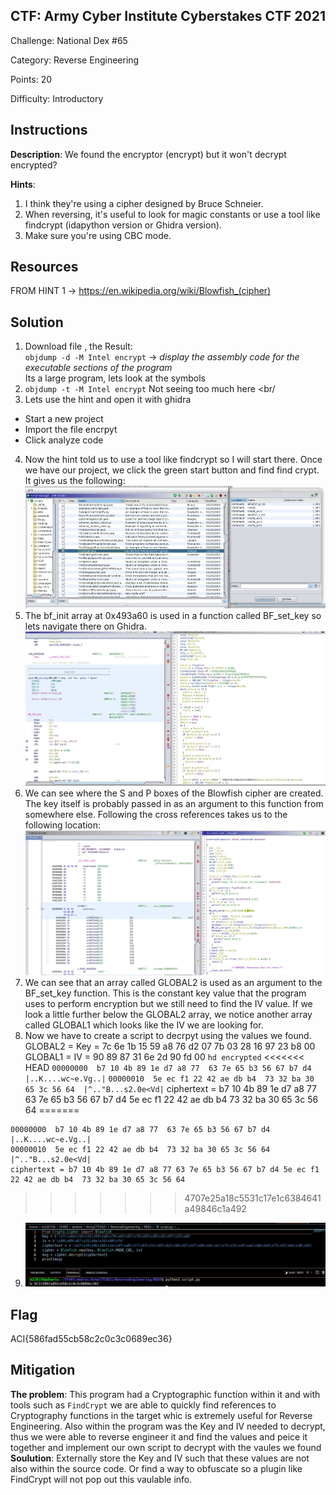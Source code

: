 ## CTF:  Army Cyber Institute Cyberstakes CTF 2021
Challenge: National Dex #65

Category: Reverse Engineering

Points: 20

Difficulty: Introductory 

## Instructions


**Description**: We found the encryptor (encrypt) but it won't decrypt encrypted?
 <br/>

**Hints**: 
1. I think they're using a cipher designed by Bruce Schneier.
2. When reversing, it's useful to look for magic constants or use a tool like findcrypt (idapython version or Ghidra version).
3. Make sure you're using CBC mode.
	
## Resources

FROM HINT 1 -> https://en.wikipedia.org/wiki/Blowfish_(cipher)

## Solution

1. Download file , the Result: <br/>
	 `objdump -d -M Intel encrypt` -> *display the assembly code for the executable sections of the program*<br/>
	Its a large program, lets look at the symbols <br/>
2. `objdump -t -M Intel encrypt` Not seeing too much here <br/
3. Lets use the hint and open it with ghidra
 * Start a new project
 * Import the file encrpyt
 * Click analyze code
4. Now the hint told us to use a tool like findcrypt so I will start there. Once we have our project, we click the green start button and find find crypt. It gives us the following: <br/>
![FindCrypt](findcrypt.jpg)
5. The bf_init array at 0x493a60 is used in a function called BF_set_key so lets navigate there on Ghidra. <br/>
![BFKeyFunc](bf_set_key_func.jpg) 
6. We can see where the S and P boxes of the Blowfish cipher are created. The key itself is probably passed in as an argument to this function from somewhere else. Following the cross references takes us to the following location: <br/>
![GLOBAL2](global2.jpg) 
7. We can see that an array called GLOBAL2 is used as an argument to the BF_set_key function. This is the constant key value that the program uses to perform encryption but we still need to find the IV value. If we look a little further below the GLOBAL2 array, we notice another array called GLOBAL1 which looks like the IV we are looking for.
8. Now we have to create a script to decrpyt using the values we found. 
GLOBAL2 = Key = 7c 6e 1b 15 59 a8 76 d2 07 7b 03 28 16 97 23 b8 00
GLOBAL1 = IV = 90 89 87 31 6e 2d 90 fd 00
`hd encrypted`
<<<<<<< HEAD
`00000000  b7 10 4b 89 1e d7 a8 77  63 7e 65 b3 56 67 b7 d4  |..K....wc~e.Vg..|`
`00000010  5e ec f1 22 42 ae db b4  73 32 ba 30 65 3c 56 64  |^.."B...s2.0e<Vd|`
ciphertext = b7 10 4b 89 1e d7 a8 77 63 7e 65 b3 56 67 b7 d4 5e ec f1 22 42 ae db b4  73 32 ba 30 65 3c 56 64
=======
```
00000000  b7 10 4b 89 1e d7 a8 77  63 7e 65 b3 56 67 b7 d4  |..K....wc~e.Vg..|
00000010  5e ec f1 22 42 ae db b4  73 32 ba 30 65 3c 56 64  |^.."B...s2.0e<Vd|
ciphertext = b7 10 4b 89 1e d7 a8 77 63 7e 65 b3 56 67 b7 d4 5e ec f1 22 42 ae db b4  73 32 ba 30 65 3c 56 64
```
>>>>>>> 4707e25a18c5531c17e1c6384641a49846c1a492
9. ![Script](script.jpg) 

## Flag

ACI{586fad55cb58c2c0c3c0689ec36}

## Mitigation

**The problem**: This program had a Cryptographic function within it and with tools such as `FindCrypt` we are able to quickly find references to Cryptography functions in the target whic is extremely useful for Reverse Engineering. Also within the program was the Key and IV needed to decrypt, thus we were able to reverse engineer it and find the values and peice it together and implement our own script to decrypt with the vaules we found   <br />
**Soulution**: Externally store the Key and IV such that these values are not also within the source code. Or find a way to obfuscate so a plugin like FindCrypt will not pop out this vaulable info.   <br />
